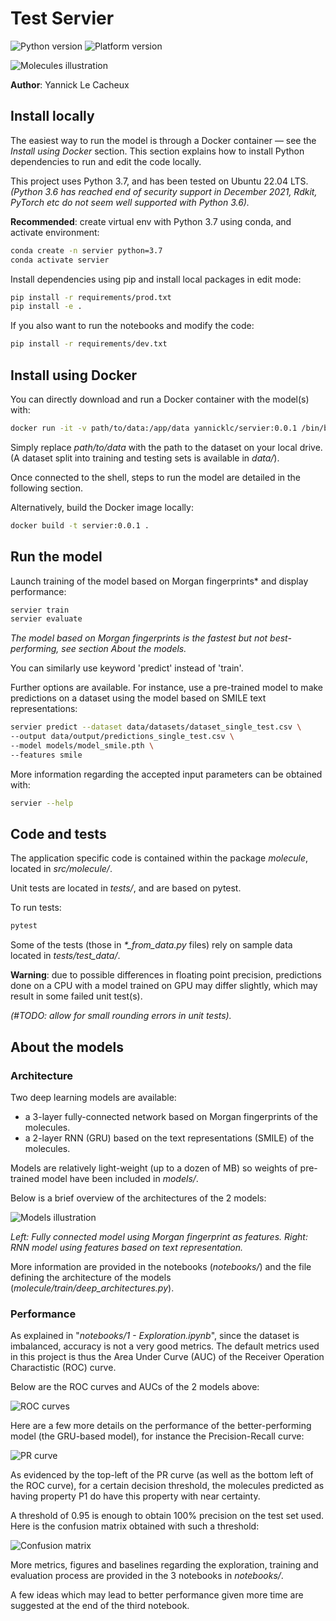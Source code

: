 # Test Servier

![Python version](https://img.shields.io/badge/python-v3.7-blue)
![Platform version](https://img.shields.io/badge/platform-linux-lightgrey)

![Molecules illustration](https://github.com/yannick-lc/test-servier/blob/main/data/images/banner.png)

**Author**: Yannick Le Cacheux

## Install locally

The easiest way to run the model is through a Docker container — see the *Install using Docker* section.
This section explains how to install Python dependencies to run and edit the code locally.

This project uses Python 3.7, and has been tested on Ubuntu 22.04 LTS.
*(Python 3.6 has reached end of security support in December 2021, Rdkit, PyTorch etc do not seem well supported with Python 3.6).*

**Recommended**: create virtual env with Python 3.7 using conda, and activate environment:
```bash
conda create -n servier python=3.7
conda activate servier
```

Install dependencies using pip and install local packages in edit mode:

```bash
pip install -r requirements/prod.txt
pip install -e .
```

If you also want to run the notebooks and modify the code:
```bash
pip install -r requirements/dev.txt
```

## Install using Docker

You can directly download and run a Docker container with the model(s) with:
```bash
docker run -it -v path/to/data:/app/data yannicklc/servier:0.0.1 /bin/bash
```

Simply replace *path/to/data* with the path to the dataset on your local drive.
(A dataset split into training and testing sets is available in *data/*).

Once connected to the shell, steps to run the model are detailed in the following section.

Alternatively, build the Docker image locally:
```bash
docker build -t servier:0.0.1 .
```

## Run the model

Launch training of the model based on Morgan fingerprints* and display performance:
```bash
servier train
servier evaluate
```

*The model based on Morgan fingerprints is the fastest but not best-performing, see section *About the models*.*

You can similarly use keyword 'predict' instead of 'train'.

Further options are available. For instance, use a pre-trained model to make predictions on a dataset using the model based on SMILE text representations:
```bash
servier predict --dataset data/datasets/dataset_single_test.csv \
--output data/output/predictions_single_test.csv \
--model models/model_smile.pth \
--features smile
```

More information regarding the accepted input parameters can be obtained with:
```bash
servier --help
```

## Code and tests

The application specific code is contained within the package *molecule*, located in *src/molecule/*.

Unit tests are located in *tests/*, and are based on pytest.

To run tests:
```bash
pytest
```

Some of the tests (those in *\*_from_data.py* files) rely on sample data located in *tests/test_data/*.

**Warning**: due to possible differences in floating point precision, predictions done on a CPU with a model trained on GPU may differ slightly, which may result in some failed unit test(s).

*(#TODO: allow for small rounding errors in unit tests).*

## About the models

### Architecture

Two deep learning models are available:
- a 3-layer fully-connected network based on Morgan fingerprints of the molecules.
- a 2-layer RNN (GRU) based on the text representations (SMILE) of the molecules.

Models are relatively light-weight (up to a dozen of MB) so weights of pre-trained model have been included in *models/*.

Below is a brief overview of the architectures of the 2 models:

![Models illustration](https://github.com/yannick-lc/test-servier/blob/main/data/images/DNNs.png)

*Left: Fully connected model using Morgan fingerprint as features. Right: RNN model using features based on text representation.*

More information are provided in the notebooks (*notebooks/*) and the file defining the architecture of the models (*molecule/train/deep_architectures.py*).

### Performance

As explained in "*notebooks/1 - Exploration.ipynb*", since the dataset is imbalanced, accuracy is not a very good metrics. The default metrics used in this project is thus the Area Under Curve (AUC) of the Receiver Operation Charactistic (ROC) curve.

Below are the ROC curves and AUCs of the 2 models above:

![ROC curves](https://github.com/yannick-lc/test-servier/blob/main/data/images/ROCs.png)

Here are a few more details on the performance of the better-performing model (the GRU-based model), for instance the Precision-Recall curve:

![PR curve](https://github.com/yannick-lc/test-servier/blob/main/data/images/PR2.png)

As evidenced by the top-left of the PR curve (as well as the bottom left of the ROC curve), for a certain decision threshold, the molecules predicted as having property P1 do have this property with near certainty.

A threshold of 0.95 is enough to obtain 100% precision on the test set used. Here is the confusion matrix obtained with such a threshold:

![Confusion matrix](https://github.com/yannick-lc/test-servier/blob/main/data/images/CM2.png)

More metrics, figures and baselines regarding the exploration, training and evaluation process are provided in the 3 notebooks in *notebooks/*.

A few ideas which may lead to better performance given more time are suggested at the end of the third notebook.